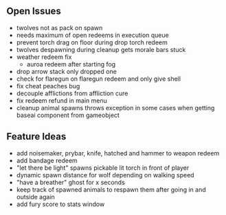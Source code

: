 ## Open Issues

- twolves not as pack on spawn
- needs maximum of open redeems in execution queue
- prevent torch drag on floor during drop torch redeem
- twolves despawning during cleanup gets morale bars stuck
- weather redeem fix
	- auroa redeem after starting fog
- drop arrow stack only dropped one
- check for flaregun on flaregun redeem and only give shell
- fix cheat peaches bug
- decouple afflictions from affliction cure
- fix redeem refund in main menu
- cleanup animal spawns throws exception in some cases when getting baseai component from gameobject

## Feature Ideas

- add noisemaker, prybar, knife, hatched and hammer to weapon redeem
- add bandage redeem
- "let there be light" spawns pickable lit torch in front of player
- dynamic spawn distance for wolf depending on walking speed
- "have a breather" ghost for x seconds
- keep track of spawned animals to respawn them after going in and outside again
- add fury score to stats window
